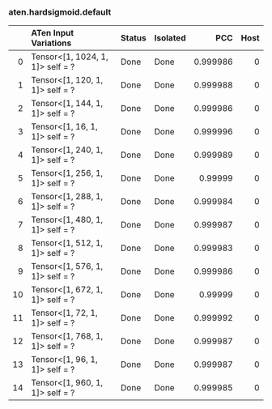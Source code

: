 ### aten.hardsigmoid.default
|    | ATen Input Variations            | Status   | Isolated   |      PCC |   Host |
|---:|:---------------------------------|:---------|:-----------|---------:|-------:|
|  0 | Tensor<[1, 1024, 1, 1]> self = ? | Done     | Done       | 0.999986 |      0 |
|  1 | Tensor<[1, 120, 1, 1]> self = ?  | Done     | Done       | 0.999988 |      0 |
|  2 | Tensor<[1, 144, 1, 1]> self = ?  | Done     | Done       | 0.999986 |      0 |
|  3 | Tensor<[1, 16, 1, 1]> self = ?   | Done     | Done       | 0.999996 |      0 |
|  4 | Tensor<[1, 240, 1, 1]> self = ?  | Done     | Done       | 0.999989 |      0 |
|  5 | Tensor<[1, 256, 1, 1]> self = ?  | Done     | Done       | 0.99999  |      0 |
|  6 | Tensor<[1, 288, 1, 1]> self = ?  | Done     | Done       | 0.999984 |      0 |
|  7 | Tensor<[1, 480, 1, 1]> self = ?  | Done     | Done       | 0.999987 |      0 |
|  8 | Tensor<[1, 512, 1, 1]> self = ?  | Done     | Done       | 0.999983 |      0 |
|  9 | Tensor<[1, 576, 1, 1]> self = ?  | Done     | Done       | 0.999986 |      0 |
| 10 | Tensor<[1, 672, 1, 1]> self = ?  | Done     | Done       | 0.99999  |      0 |
| 11 | Tensor<[1, 72, 1, 1]> self = ?   | Done     | Done       | 0.999992 |      0 |
| 12 | Tensor<[1, 768, 1, 1]> self = ?  | Done     | Done       | 0.999987 |      0 |
| 13 | Tensor<[1, 96, 1, 1]> self = ?   | Done     | Done       | 0.999987 |      0 |
| 14 | Tensor<[1, 960, 1, 1]> self = ?  | Done     | Done       | 0.999985 |      0 |

